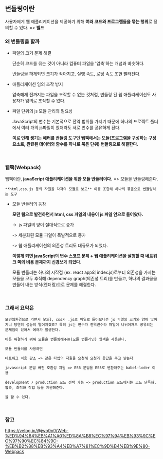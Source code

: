 ## 번들링이란

사용자에게 웹 애플리케이션을 제공하기 위해 **여러 코드와 프로그램들을 묶는 행위**로 정의할 수 있다. => **빌드**

### 왜 번들링을 할까

- 파일의 크기 문제 해결

  단순히 코드를 묶는 것이 아니라 컴퓨터 파일을 '압축'하는 개념과 비슷하다.

  번들링을 하게되면 크기가 작아지고, 실행 속도, 로딩 속도 또한 빨라진다.

- 애플리케이션 임의 조작 방지

  압축해제 전까지는 파일을 조작할 수 없는 것처럼, 번들링 된 웹 애플리케이션도 사용자가 임의로 조작할 수 없다.

- 파일 단위의 js 모듈 관리의 필요성

  JavaScript의 변수는 기본적으로 전역 범위를 가지기 때문에 하나의 프로젝트 폴더에서 여러 개의 js파일이 있더라도 서로 변수를 공유하게 된다.

  **이로 인해 생기는 에러를 번들링 도구인 웹팩에서는 모듈(프로그램을 구성하는 구성 요소로, 관련된 데이터와 함수를 하나로 묶은 단위) 번들링으로 해결한다.**

<br />

### 웹팩(Webpack)

웹펙이란, **javaScript 애플리케이션을 위한 모듈 번들러이다.** => 모듈을 번들링해준다.

```
**html,css,js 등의 자원을 각각의 모듈로 보고** 이를 조합해 하나의 묶음으로 번들링하는 도구
```

- 모듈 번들러의 등장

  **모던 웹으로 발전하면서 html, css 파일의 내용이 js 파일 안으로 들어왔다.**

  -> .js 파일의 양이 절대적으로 증가

  -> 세분화된 모듈 파일이 폭발적으로 증가

  -> 웹 애플리케이션의 의존성 트리도 대규모가 되었다.

  **이렇게 되면 javaScript의 변수 스코프 문제 + 웹 애플리케이션을 실행할 때 네트워크 쪽의 비용 문제까지 신경쓰게 되었다.**

  모듈 번들러는 하나의 시작점 (ex. react app의 index.js)로부터 의존성을 가지는 모듈을 모두 추적해 dependency graph(의존성 트리)를 만들고, 하나의 결과물을 만들어 내는 방식(렌더링)으로 문제를 해결한다.

<br />

### 그래서 요약은

```
모던웹환경으로 가면서 html, css가 .js로 파일로 들어오니깐 js 파일의 크기와 양이 많아지니 당연히 성능이 떨어지겠죠? 특히 js는 변수가 전역변수라 파일이 나뉘어져도 공유되는 문제점이 있어서 에러가 발생한다.

이를 해결하기 위해 모듈을 번들링해주는(모듈 번들러인) 웹팩을 사용한다.

모듈 번들러를 사용하면

네트워크 비용 감소 => 같은 타입의 자원을 요청해 요청과 응답을 주고 받는다

javascript 문법 버전 호환성 지원 => ES6 문법을 ES5로 변환해주는 babel-loder 이용

development / production 모드 선택 가능 => production 모드에서는 코드 난독화, 압축, 최적화 작업 등을 지원해준다.

을 할 수 있다.
```

<br />

### 참고

https://velog.io/@jwo0o0/Web-%ED%94%84%EB%A1%A0%ED%8A%B8%EC%97%94%EB%93%9C%EC%97%90%EC%84%9C-%EB%B2%88%EB%93%A4%EB%A7%81%EC%9D%B4%EB%9E%80-Webpack
